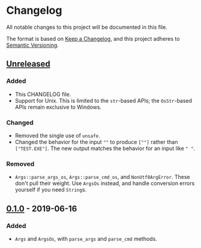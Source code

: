 # Changelog
All notable changes to this project will be documented in this file.

The format is based on [Keep a Changelog](https://keepachangelog.com/en/1.0.0/),
and this project adheres to [Semantic Versioning](https://semver.org/spec/v2.0.0.html).

## [Unreleased]
### Added
- This CHANGELOG file.
- Support for Unix.  This is limited to the `str`-based APIs;
  the `OsStr`-based APIs remain exclusive to Windows.

### Changed
- Removed the single use of `unsafe`.
- Changed the behavior for the input `""` to produce `[""]` rather than
  `["TEST.EXE"]`. The new output matches the behavior for an input like `" "`.

### Removed
- `Args::parse_args_os`, `Args::parse_cmd_os`, and `NonUtf8ArgError`.
  These don't pull their weight. Use `ArgsOs` instead, and handle conversion
  errors yourself if you need `String`s.

## [0.1.0] - 2019-06-16
### Added
- `Args` and `ArgsOs`, with `parse_args` and `parse_cmd` methods.

[Unreleased]: https://github.com/ExpHP/windows-args/compare/v0.1.0...HEAD
[0.1.0]: https://github.com/ExpHP/windows-args/releases/tag/v0.1.0
